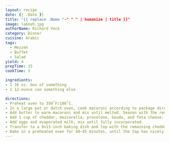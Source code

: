 ```yaml
---
layout: recipe
date: {{ .Date }}
title: "{{ replace .Name "-" " " | humanize | title }}"
image: labneh.jpg
authorName: Richard Vock
category: Dinner
cuisine: Arabic
tags:
  - Mezzeh
  - Buffet
  - Salad
yield: 4
prepTime: 15
cookTime: 5

ingredients:
- 1 16 oz. box of something
- 1 12-ounce can something else

directions:
- Preheat oven to 350˚F/180˚C.
- In a large pot or dutch oven, cook macaroni according to package directions, salting the water with 2 teaspoons of salt. Drain and return to the warm pot.
- Add butter to warm macaroni and mix until melted. Season with the remaining salt and pepper.
- Add 1 cup of cheddar, mozzarella, provolone, Gouda, and feta cheese. Mix well.
- Add eggs and evaporated milk, mix until fully incorporated.
- Transfer to a 9x13-inch baking dish and top with the remaining cheddar cheese.
- Bake in a preheated oven for 40–45 minutes, until the top has nicely browned.
---
```

